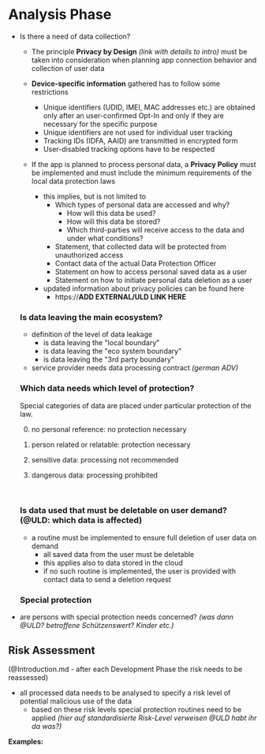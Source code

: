 # Analysis Phase

- Is there a need of data collection?

  - The principle **Privacy by Design** *(link with details to intro)* must be taken into consideration when planning app connection behavior and collection of user data

  - **Device-specific information** gathered has to follow some restrictions

    - Unique identifiers (UDID, IMEI, MAC addresses etc.) are obtained only after an user-confirmed Opt-In and only if they are necessary for the specific purpose
    - Unique identifiers are not used for individual user tracking
    - Tracking IDs (IDFA, AAID) are transmitted in encrypted form
    - User-disabled tracking options have to be respected

  - If the app is planned to process personal data, a **Privacy Policy** must be implemented and must include the minimum requirements of the local data protection laws

    * this implies, but is not limited to
      * Which types of personal data are accessed and why?
        * How will this data be used?
        * How will this data be stored?
        * Which third-parties will receive access to the data and under what conditions?
      * Statement, that collected data will be protected from unauthorized access
      * Contact data of the actual Data Protection Officer
      * Statement on how to access personal saved data as a user
      * Statement on how to initiate personal data deletion as a user
    * updated information about privacy policies can be found here
      * https://****ADD EXTERNAL/ULD LINK HERE****

  ### Is data leaving the main ecosystem?

  - definition of the level of data leakage
    - is data leaving the "local boundary"
    - is data leaving the "eco system boundary"
    - is data leaving the "3rd party boundary"
  - service provider needs data processing contract *(german ADV)*

  ### Which data needs which level of protection?

  Special categories of data are placed under particular protection of the law.

  0. no personal reference: no protection necessary

  1. person related or relatable: protection necessary

  2. sensitive data: processing not recommended

  3. dangerous data: processing prohibited

     ​

  ### Is data used that must be deletable on user demand? (@ULD: which data is affected)

  - a  routine must be implemented to ensure full deletion of user data on demand
    - all saved data from the user must be deletable
    - this applies also to data stored in the cloud
    - if no such routine is implemented, the user is provided with contact data to send a deletion request

  ### Special protection

- are persons with special protection needs concerned? *(was dann @ULD? betroffene Schützenswert? Kinder etc.)*

## Risk Assessment

(@Introduction.md - after each Development Phase the risk needs to be reassessed)

- all processed data needs to be analysed to specify a risk level of potential malicious use of the data
  - based on these risk levels special protection routines need to be applied *(hier auf standardisierte Risk-Level verweisen @ULD habt ihr da was?)* 



**Examples:**

